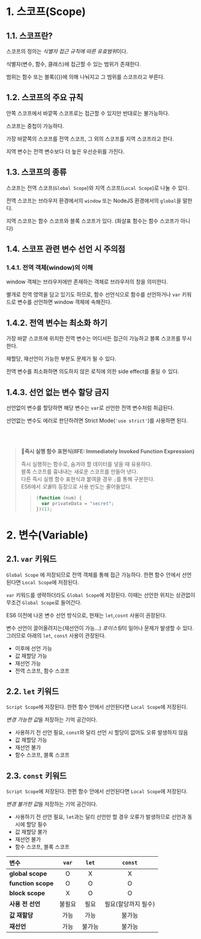 # 1. 스코프(Scope)

## 1.1. 스코프란?

스코프의 정의는 *식별자 접근 규칙에 따른 유효범위*이다.

식별자(변수, 함수, 클래스)에 접근할 수 있는 범위가 존재한다.

범위는 함수 또는 블록({})에 의해 나눠지고 그 범위를 스코프라고 부른다.

## 1.2. 스코프의 주요 규칙

안쪽 스코프에서 바깥쪽 스코프로는 접근할 수 있지만 반대로는 불가능하다.

스코프는 중첩이 가능하다.

가장 바깥쪽의 스코프를 전역 스코프, 그 외의 스코프를 지역 스코프라고 한다.

지역 변수는 전역 변수보다 더 높은 우선순위를 가진다.

## 1.3. 스코프의 종류

스코프는 전역 스코프(`Global Scope`)와 지역 스코프(`Local Scope`)로 나눌 수 있다.

전역 스코프는 브라우저 환경에서의 `window` 또는 NodeJS 환경에서의 `global`을 말한다.

지역 스코프는 함수 스코프와 블록 스코프가 있다. (화살표 함수는 함수 스코프가 아니다)

## 1.4. 스코프 관련 변수 선언 시 주의점

### 1.4.1. 전역 객체(window)의 이해

window 객체는 브라우저에만 존재하는 객체로 브라우저의 창을 의미한다.

별개로 전역 영역을 담고 있기도 하므로, 함수 선언식으로 함수를 선언하거나 `var` 키워드로 변수를 선언하면 window 객체에 속해진다.

## 1.4.2. 전역 변수는 최소화 하기

가장 바깥 스코프에 위치한 전역 변수는 어디서든 접근이 가능하고 블록 스코프를 무시한다.

재할당, 재선언이 가능한 부분도 문제가 될 수 있다.

전역 변수를 최소화하면 의도하지 않은 로직에 의한 side effect를 줄일 수 있다.

## 1.4.3. 선언 없는 변수 할당 금지

선언없이 변수를 할당하면 해당 변수는 `var`로 선언한 전역 변수처럼 취급된다.

선언없는 변수도 에러로 판단하려면 Strict Mode(`'use strict'`)를 사용하면 된다.

<br><br>

> **📌즉시 실행 함수 표현식(IIFE: Immediately Invoked Function Expression)**
>
> 즉시 실행하는 함수로, 숨겨야 할 데이터를 넣을 때 유용하다.  
> 블록 스코프를 흉내내는 새로운 스코프를 만들어 낸다.  
> 다른 즉시 실행 함수 표현식과 붙여쓸 경우 `;`를 통해 구분한다.  
> ES6에서 *모듈*의 등장으로 사용 빈도는 줄어들었다.
>
> > ```javascript
> > (function (num) {
> >   var privateData = "secret";
> > })(1);
> > ```

# 2. 변수(Variable)

## 2.1. `var` 키워드

`Global Scope` 에 저장되므로 전역 객체를 통해 접근 가능하다. 한편 함수 안에서 선언된다면 `Local Scope`에 저장된다.

`var` 키워드를 생략하더라도 `Global Scope`에 저장된다. 이때는 선언한 위치는 상관없이 무조건 `Global Scope`로 들어간다.

ES6 이전에 나온 변수 선언 방식으로, 현재는 `let`,`cosnt` 사용이 권장된다.

변수 선언이 끌어올려지는(재선언이 가능...) *호이스팅*이 일어나 문제가 발생할 수 있다. 그러므로 아래의 `let`, `const` 사용이 관장된다.

- 이후에 선언 가능
- 값 재할당 가능
- 재선언 가능
- 전역 스코프, 함수 스코프

## 2.2. `let` 키워드

`Script Scope`에 저장된다. 한편 함수 안에서 선언된다면 `Local Scope`에 저장된다.

*변경 가능한 값*을 저장하는 기억 공간이다.

- 사용하기 전 선언 필요, `const`와 달리 선언 시 할당이 없어도 오류 발생하지 않음
- 값 재할당 가능
- 재선언 불가
- 함수 스코프, 블록 스코프

## 2.3. `const` 키워드

`Script Scope`에 저장된다. 한편 함수 안에서 선언된다면 `Local Scope`에 저장된다.

*변경 불가한 값*을 저장하는 기억 공간이다.

- 사용하기 전 선언 필요, `let`과는 달리 선언만 할 경우 오류가 발생하므로 선언과 동시에 할당 필수
- 값 재할당 불가
- 재선언 불가
- 함수 스코프, 블록 스코프

| **변수**           | **`var`** | **`let`** |     **`const`**     |
| :----------------- | :-------: | :-------: | :-----------------: |
| **global scope**   |     O     |     X     |          X          |
| **function scope** |     O     |     O     |          O          |
| **block scope**    |     X     |     O     |          O          |
| **사용 전 선언**   |  불필요   |   필요    | 필요(할당까지 필수) |
| **값 재할당**      |   가능    |   가능    |       불가능        |
| **재선언**         |   가능    |  불가능   |       불가능        |
